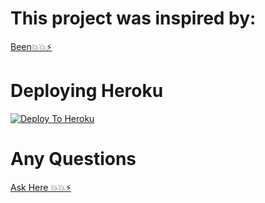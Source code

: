 # This project was inspired by:
[Been💥💥⚡](https://t.me/aspirer2)
# Deploying Heroku


[![Deploy To Heroku](https://www.herokucdn.com/deploy/button.svg)](https://heroku.com/deploy)
# Any Questions
[Ask Here 💥💥⚡](https://t.me/aspirer2)
